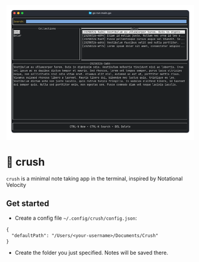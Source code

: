 <div class="mt-16 flex justify-center">
    <div class="w-[48rem] overflow-hidden rounded-2xl">
        <img src="docs/assets/screenshot.png" alt="Crush app interface" class="w-full h-auto">
    </div>
</div>

# 🐢 crush
`crush` is a minimal note taking app in the terminal, inspired by Notational Velocity

## Get started
- Create a config file `~/.config/crush/config.json`:
```
{
  "defaultPath": "/Users/<your-username>/Documents/Crush"
}
```
- Create the folder you just specified. Notes will be saved there.